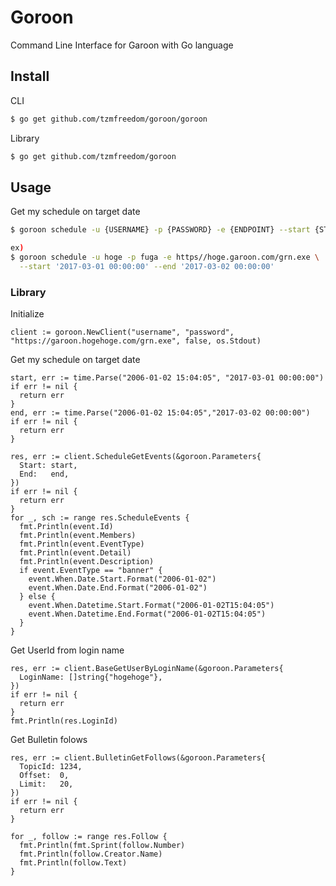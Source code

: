 # Goroon

Command Line Interface for Garoon with Go language

## Install

CLI

```bash
$ go get github.com/tzmfreedom/goroon/goroon
```

Library

```bash
$ go get github.com/tzmfreedom/goroon
```

## Usage

Get my schedule on target date

```bash
$ goroon schedule -u {USERNAME} -p {PASSWORD} -e {ENDPOINT} --start {START DATETIME} --end {END DATETIME}

ex)
$ goroon schedule -u hoge -p fuga -e https//hoge.garoon.com/grn.exe \
  --start '2017-03-01 00:00:00' --end '2017-03-02 00:00:00'
```

### Library

Initialize
```
client := goroon.NewClient("username", "password", "https://garoon.hogehoge.com/grn.exe", false, os.Stdout)
```

Get my schedule on target date

```golang
start, err := time.Parse("2006-01-02 15:04:05", "2017-03-01 00:00:00")
if err != nil {
  return err
}
end, err := time.Parse("2006-01-02 15:04:05","2017-03-02 00:00:00")
if err != nil {
  return err
}

res, err := client.ScheduleGetEvents(&goroon.Parameters{
  Start: start,
  End:   end,
})
if err != nil {
  return err
}
for _, sch := range res.ScheduleEvents {
  fmt.Println(event.Id)
  fmt.Println(event.Members)
  fmt.Println(event.EventType)
  fmt.Println(event.Detail)
  fmt.Println(event.Description)
  if event.EventType == "banner" {
    event.When.Date.Start.Format("2006-01-02")
    event.When.Date.End.Format("2006-01-02")
  } else {
    event.When.Datetime.Start.Format("2006-01-02T15:04:05")
    event.When.Datetime.End.Format("2006-01-02T15:04:05")
  }
}
```

Get UserId from login name

```golang
res, err := client.BaseGetUserByLoginName(&goroon.Parameters{
  LoginName: []string{"hogehoge"},
})
if err != nil {
  return err
}
fmt.Println(res.LoginId)
```

Get Bulletin folows

```golang
res, err := client.BulletinGetFollows(&goroon.Parameters{
  TopicId: 1234,
  Offset:  0,
  Limit:   20,
})
if err != nil {
  return err
}

for _, follow := range res.Follow {
  fmt.Println(fmt.Sprint(follow.Number)
  fmt.Println(follow.Creator.Name)
  fmt.Println(follow.Text)
}
```
